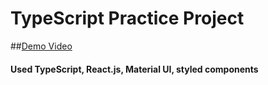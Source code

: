 # TypeScript Practice Project
##[Demo Video](https://drive.google.com/file/d/1LGZ-PpVci_iG8Y7721V_nJ1edNzlPOju/view?usp=sharing)

#### Used TypeScript, React.js, Material UI, styled components
